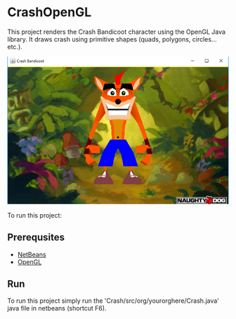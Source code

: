 # CrashOpenGL
This project renders the Crash Bandicoot character using the OpenGL Java library.
It draws crash using primitive shapes (quads, polygons, circles... etc.).

![Run preview](https://github.com/ANFALATAWI/CrashOpenGL/blob/master/Sample_run.PNG)

To run this project:
## Prerequsites
* [NetBeans](https://www.oracle.com/technetwork/java/javase/downloads/jdk-netbeans-jsp-3413139-esa.html)
* [OpenGL](http://plugins.netbeans.org/plugin/3260/netbeans-opengl-pack)

## Run
To run this project simply run the 'Crash/src/org/yourorghere/Crash.java' java file in netbeans (shortcut F6).
